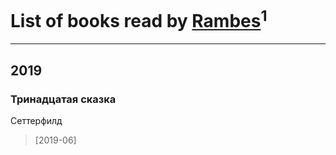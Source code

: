 # List of books read by [Rambes](https://plus.google.com/u/0/110244383879018406725/)<sup>1</sup>
---

## 2019

### Тринадцатая сказка
Сеттерфилд
> [2019-06] 



